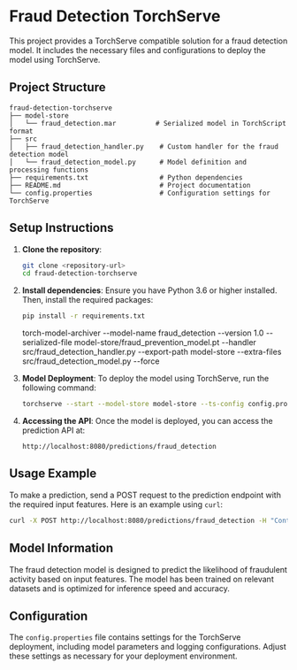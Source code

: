 # Fraud Detection TorchServe

This project provides a TorchServe compatible solution for a fraud detection model. It includes the necessary files and configurations to deploy the model using TorchServe.

## Project Structure

```
fraud-detection-torchserve
├── model-store
│   └── fraud_detection.mar          # Serialized model in TorchScript format
├── src
│   ├── fraud_detection_handler.py    # Custom handler for the fraud detection model
│   └── fraud_detection_model.py      # Model definition and processing functions
├── requirements.txt                  # Python dependencies
├── README.md                         # Project documentation
└── config.properties                 # Configuration settings for TorchServe
```

## Setup Instructions

1. **Clone the repository**:
   ```bash
   git clone <repository-url>
   cd fraud-detection-torchserve
   ```

2. **Install dependencies**:
   Ensure you have Python 3.6 or higher installed. Then, install the required packages:
   ```bash
   pip install -r requirements.txt
   ```

   torch-model-archiver --model-name fraud_detection --version 1.0 --serialized-file model-store/fraud_prevention_model.pt --handler src/fraud_detection_handler.py --export-path model-store --extra-files src/fraud_detection_model.py --force

3. **Model Deployment**:
   To deploy the model using TorchServe, run the following command:
   ```bash
   torchserve --start --model-store model-store --ts-config config.properties --disable-token-auth --models fraud_detection=fraud_detection.mar    
   ```

4. **Accessing the API**:
   Once the model is deployed, you can access the prediction API at:
   ```
   http://localhost:8080/predictions/fraud_detection
   ```

## Usage Example

To make a prediction, send a POST request to the prediction endpoint with the required input features. Here is an example using `curl`:

```bash
curl -X POST http://localhost:8080/predictions/fraud_detection -H "Content-Type: application/json" -d '{"data": [[100.0, 5.0, 1, 6]]}'
```

## Model Information

The fraud detection model is designed to predict the likelihood of fraudulent activity based on input features. The model has been trained on relevant datasets and is optimized for inference speed and accuracy.

## Configuration

The `config.properties` file contains settings for the TorchServe deployment, including model parameters and logging configurations. Adjust these settings as necessary for your deployment environment.
